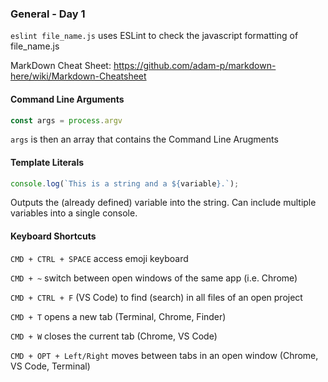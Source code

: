 ### General - Day 1

`eslint file_name.js` uses ESLint to check the javascript formatting of file_name.js

MarkDown Cheat Sheet:
https://github.com/adam-p/markdown-here/wiki/Markdown-Cheatsheet

#### Command Line Arguments 
```javascript
const args = process.argv
```
`args` is then an array that contains the Command Line Arugments


#### Template Literals
```javascript
console.log(`This is a string and a ${variable}.`);
```
Outputs the (already defined) variable into the string. Can include multiple variables into a single console.

#### Keyboard Shortcuts
`CMD + CTRL + SPACE` access emoji keyboard

`CMD + ~` switch between open windows of the same app (i.e. Chrome)

`CMD + CTRL + F` (VS Code) to find (search) in all files of an open project

`CMD + T` opens a new tab (Terminal, Chrome, Finder)

`CMD + W` closes the current tab (Chrome, VS Code)

`CMD + OPT + Left/Right` moves between tabs in an open window (Chrome, VS Code, Terminal)



